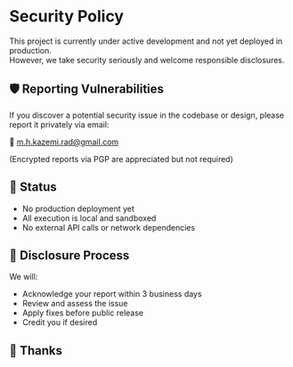 # Security Policy

This project is currently under active development and not yet deployed in production.  
However, we take security seriously and welcome responsible disclosures.

## 🛡️ Reporting Vulnerabilities

If you discover a potential security issue in the codebase or design, please report it privately via email:

📧 m.h.kazemi.rad@gmail.com

(Encrypted reports via PGP are appreciated but not required)

## 🚧 Status

- No production deployment yet  
- All execution is local and sandboxed  
- No external API calls or network dependencies

## 🤝 Disclosure Process

We will:

- Acknowledge your report within 3 business days  
- Review and assess the issue  
- Apply fixes before public release  
- Credit you if desired

## 🙏 Thanks
